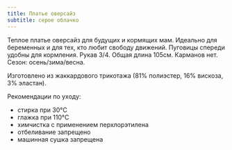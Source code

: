 ```yaml
---
title: Платье оверсайз
subtitle: серое облачко
---
```


Теплое платье оверсайз для будущих и кормящих мам. Идеально для беременных и для тех, кто любит свободу движений. Пуговицы спереди удобны для кормления. Рукав 3/4. Общая длина 105см. Карманов нет. Сезон: осень/зима/весна.

Изготовлено из жаккардового трикотажа (81% полиэстер, 16% вискоза, 3% эластан).

Рекомендации по уходу:

- стирка при 30°C
- глажка при 110°C
- химчистка с применением перхлорэтилена
- отбеливание запрещено
- машинная сушка запрещена